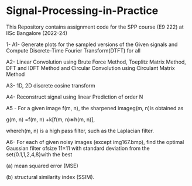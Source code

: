 # Signal-Processing-in-Practice

This Repository contains assignment code for the SPP course (E9 222) at IISc Bangalore (2022-24)

1- A1- Generate plots for the sampled versions of the Given signals and Compute Discrete-Time Fourier Transform(DTFT) for all

A2- Linear Convolution using Brute Force Method, Toeplitz Matrix Method, DFT and IDFT Method and Circular Convolution using Circulant Matrix Method

A3- 1D, 2D discrete cosine transform

A4- Reconstruct signal using linear Prediction of order N

A5 - For a given image f(m, n), the sharpened imageg(m, n)is obtained as 

g(m, n) =f(m, n) +k[f(m, n)∗h(m, n)],

whereh(m, n) is a high pass filter, such as the Laplacian filter.

A6-  For each of given noisy images (except img167.bmp), find the optimal Gaussian filter ofsize 11×11 with standard deviation from the set{0.1,1,2,4,8}with the best

(a)  mean squared error (MSE)

(b)  structural similarity index (SSIM).
